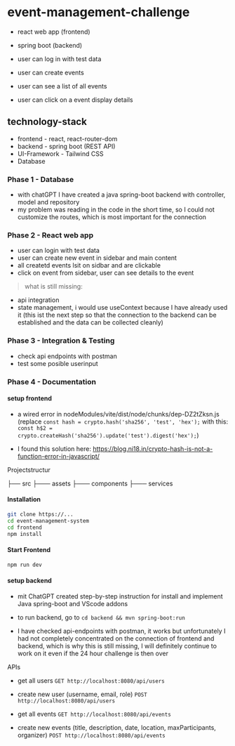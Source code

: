 # event-management-challenge
- react web app (frontend)
- spring boot (backend)

- user can log in with test data
- user can create events
- user can see a list of all events
- user can click on a event display details 


## technology-stack
- frontend - react, react-router-dom
- backend - spring boot (REST API)
- UI-Framework - Tailwind CSS
- Database


### Phase 1 - Database
- with chatGPT I have created a java spring-boot backend with 
    controller, model and repository
- my problem was reading in the code in the short time, so I could not 
    customize the routes, which is most important for the connection


### Phase 2 - React web app
- user can login with test data
- user can create new event in sidebar and main content
- all createtd events lsit on sidbar and are clickable
- click on event from sidebar, user can see details to the event


> what is still missing:
- api integration
- state management, i would use useContext because I have already used it 
    (this ist the next step so that the connection to the backend can be 
    established and the data can be collected cleanly)


### Phase 3 - Integration & Testing
- check api endpoints with postman
- test some posible userinput

### Phase 4 - Documentation


#### setup frontend
- a wired error in nodeModules/vite/dist/node/chunks/dep-DZ2tZksn.js 
    (replace `const hash = crypto.hash('sha256', 'test', 'hex');` with 
    this: `const h$2 = crypto.createHash('sha256').update('test').digest('hex');`)

- I found this solution here: https://blog.ni18.in/crypto-hash-is-not-a-function-error-in-javascript/


Projectstructur

├── src
    ├─── assets
    ├─── components
    ├─── services


#### Installation
```bash
git clone https://...
cd event-management-system
cd frontend
npm install
```

#### Start Frontend
```bash 
npm run dev
```


#### setup backend
- mit ChatGPT created step-by-step instruction for install and implement Java spring-boot and VScode addons

- to run backend, go to `cd backend && mvn spring-boot:run`

- I have checked api-endpoints with postman, it works but unfortunately I had not completely 
    concentrated on the connection of frontend and backend, which is why this is still missing, 
    I will definitely continue to work on it even if the 24 hour challenge is then over

APIs
- get all users
`GET http://localhost:8080/api/users`

- create new user (username, email, role)
`POST http://localhost:8080/api/users`

- get all events
`GET http://localhost:8080/api/events`

- create new events (title, description, date, location, maxParticipants, organizer)
`POST http://localhost:8080/api/events`